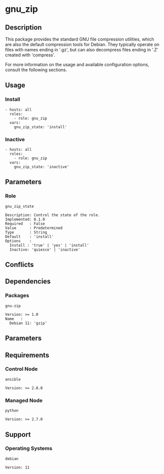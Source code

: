 # gnu_zip

## Description

This package provides the standard GNU file compression utilities, which are
also the default compression tools for Debian. They typically operate on files
with names ending in '.gz', but can also decompress files ending in '.Z' created
with 'compress'.

For more information on the usage and available configuration options,
consult the following sections.

## Usage

### Install

```
- hosts: all
  roles:
    - role: gnu_zip
  vars:
    gnu_zip_state: 'install'
```

### Inactive

```
- hosts: all
  roles:
    - role: gnu_zip
  vars:
    gnu_zip_state: 'inactive'
```

## Parameters

### Role

`gnu_zip_state`

    Description: Control the state of the role.
    Implemented: 0.1.0
    Required   : False
    Value      : Predetermined
    Type       : String
    Default    : 'install'
    Options    :
      Install : 'true' | 'yes' | 'install'
      Inactive: 'quiesce' | 'inactive'

## Conflicts

## Dependencies

### Packages

`gnu-zip`

    Version: >= 1.0
    Name   :
      Debian 11: 'gzip'

## Parameters

## Requirements

### Control Node

`ansible`

    Version: >= 2.8.0

### Managed Node

`python`

    Version: >= 2.7.0

## Support

### Operating Systems

`debian`

    Version: 11
